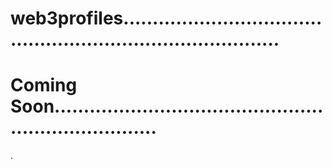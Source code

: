 # web3profiles................................................................................
# Coming Soon.......................................................................
.
